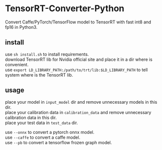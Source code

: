 # TensorRT-Converter-Python
Convert Caffe/PyTorch/TensorFlow model to TensorRT with fast int8 and fp16 in Python3.


## install
use `sh install.sh` to install requirements.  
download TensorRT lib for Nvidia official site and place it in a dir where is convenient.  
use `export LD_LIBRARY_PATH:/path/to/trt/lib:$LD_LIBRARY_PATH` to tell system where is the TensorRT lib.  

## usage
place your model in `input_model` dir and remove unnecessary models in this dir.  
place your calibration data in `calibration_data` and remove unnecessary calibration data in this dir.  
place your test data in `test_data` dir.  
  
use `--onnx` to convert a pytorch onnx model.  
use `--caffe` to convert a caffe model.  
use `--pb` to convert a tensorflow frozen graph model.

